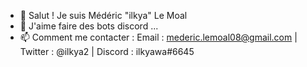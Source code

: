 - 👋 Salut ! Je suis Médéric "ilkya" Le Moal
- 👀 J'aime faire des bots discord ...
- 📫 Comment me contacter : Email : mederic.lemoal08@gmail.com | Twitter : @ilkya2 | Discord : ilkyawa#6645
